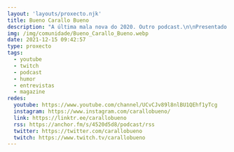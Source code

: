 ```yaml
---
layout: 'layouts/proxecto.njk'
title: Bueno Carallo Bueno
description: "A última mala nova do 2020. Outro podcast.\n\nPresentado por [Silvio Falcón](https://twitter.com/silviofalcon) e [Alberte Montes](https://twitter.com/albertemontes)."
img: /img/comunidade/Bueno_Carallo_Bueno.webp
date: 2021-12-15 09:42:57
type: proxecto
tags:
  - youtube
  - twitch
  - podcast
  - humor
  - entrevistas
  - magazine
redes:
  youtube: https://www.youtube.com/channel/UCvCJv89l8nlBU1QEhf1yTcg
  instagram: https://www.instagram.com/carallobueno/
  link: https://linktr.ee/carallobueno
  rss: https://anchor.fm/s/4520d5d8/podcast/rss
  twitter: https://twitter.com/carallobueno
  twitch: https://www.twitch.tv/carallobueno
---
```

